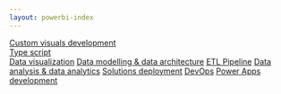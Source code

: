 ```yaml
---
layout: powerbi-index
---
```

<div class="power-bi__buttons-container">
  <a href='./custom-visuals/' class="power-bi__buttons-container--btn">
    Custom visuals development
    <i class="fas fa-file-alt fa-3x"></i>
    <div class="power-bi__buttons-container--tag">Type script</div>
  </a>
  <a href='' class="power-bi__buttons-container--btn">Data visualization</a>
  <a href='' class="power-bi__buttons-container--btn">Data modelling & data architecture</a>
  <a href='' class="power-bi__buttons-container--btn">ETL Pipeline</a>
  <a href='' class="power-bi__buttons-container--btn">Data analysis & data analytics</a>
  <a href='' class="power-bi__buttons-container--btn">Solutions deployment</a>
  <a href='' class="power-bi__buttons-container--btn">DevOps</a>
  <a href='' class="power-bi__buttons-container--btn">Power Apps development</a>
</div>
